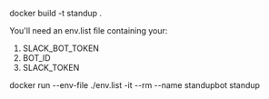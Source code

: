docker build -t standup .

You'll need an env.list file containing your:
1. SLACK_BOT_TOKEN
2. BOT_ID
3. SLACK_TOKEN

docker run --env-file ./env.list -it --rm --name standupbot standup
